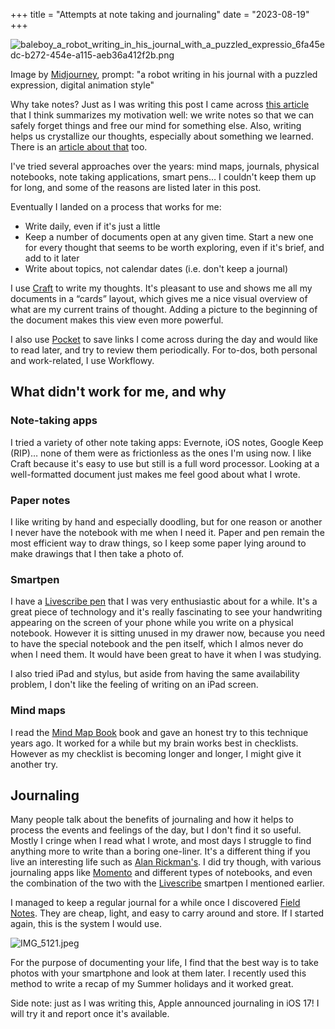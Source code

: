 +++
title = "Attempts at note taking and journaling"
date = "2023-08-19"
+++

![baleboy_a_robot_writing_in_his_journal_with_a_puzzled_expressio_6fa45edc-b272-454e-a115-aeb36a412f2b.png](https://res.craft.do/user/full/58e85b69-1aa6-c3c8-74ac-daf2b8beae9a/doc/a20ef473-81a3-4fef-9a63-c2599c00f1a9/A169CE71-D982-4E4E-9A8B-ACE75A0A7405_2/1VXa9MCgGERAO1j4jAcQSbCYDyVsky0bdfGWfxotnEYz/baleboy_a_robot_writing_in_his_journal_with_a_puzzled_expressio_6fa45edc-b272-454e-a115-aeb36a412f2b.png)

Image by [Midjourney](https://www.midjourney.com), prompt: "a robot writing in his journal with a puzzled expression, digital animation style"

Why take notes? Just as I was writing this post I came across [this article](https://www.reproof.app/blog/notes-apps-help-us-forget) that I think summarizes my motivation well: we write notes so that we can safely forget things and free our mind for something else. Also, writing helps us crystallize our thoughts, especially about something we learned. There is an [article about that](https://addyosmani.com/blog/write-learn/?utm_source=pocket_saves) too.

I've tried several approaches over the years: mind maps, journals, physical notebooks, note taking applications, smart pens… I couldn't keep them up for long, and some of the reasons are listed later in this post.

Eventually I landed on a process that works for me:

- Write daily, even if it's just a little
- Keep a number of documents open at any given time. Start a new one for every thought that seems to be worth exploring, even if it's brief, and add to it later
- Write about topics, not calendar dates (i.e. don't keep a journal)

I use [Craft](https://www.craft.do) to write my thoughts. It's pleasant to use and shows me all my documents in a “cards” layout, which gives me a nice visual overview of what are my current trains of thought. Adding a picture to the beginning of the document makes this view even more powerful.

I also use [Pocket](https://getpocket.com/saves) to save links I come across during the day and would like to read later, and try to review them periodically. For to-dos, both personal and work-related, I use Workflowy.

## What didn't work for me, and why

### Note-taking apps

I tried a variety of other note taking apps: Evernote, iOS notes, Google Keep (RIP)… none of them were as frictionless as the ones I'm using now. I like Craft because it's easy to use but still is a full word processor. Looking at a well-formatted document just makes me feel good about what I wrote.

### Paper notes

I like writing by hand and especially doodling, but for one reason or another I never have the notebook with me when I need it. Paper and pen remain the most efficient way to draw things, so I keep some paper lying around to make drawings that I then take a photo of.

### Smartpen

I have a [Livescribe pen](https://us.livescribe.com/) that I was very enthusiastic about for a while. It's a great piece of technology and it's really fascinating to see your handwriting appearing on the screen of your phone while you write on a physical notebook. However it is sitting unused in my drawer now, because you need to have the special notebook and the pen itself, which I almos never do when I need them. It would have been great to have it when I was studying.

I also tried iPad and stylus, but aside from having the same availability problem, I don't like the feeling of writing on an iPad screen.

### Mind maps

I read the [Mind Map Book](https://www.google.com/url?sa=t&rct=j&q=&esrc=s&source=web&cd=&cad=rja&uact=8&ved=2ahUKEwi7rqOZp6v_AhWXUXcKHQr1Az0QFnoECBMQAQ&url=https%3A%2F%2Fwww.amazon.com%2FMind-Map-Book-Thinking-Potential%2Fdp%2F0452273226&usg=AOvVaw07B7bmNrx6l24ajpnhvrwG) book and gave an honest try to this technique years ago.  It worked for a while but my brain works best in checklists. However as my checklist is becoming longer and longer, I might give it another try.

## Journaling

Many people talk about the benefits of journaling and how it helps to process the events and feelings of the day, but I don't find it so useful. Mostly I cringe when I read what I wrote, and most days I struggle to find anything more to write than a boring one-liner. It's a different thing if you live an interesting life such as [Alan Rickman's](https://www.theguardian.com/film/2022/sep/24/alan-rickmans-secret-showbiz-diaries-harry-potter). I did try though, with various journaling apps like [Momento](https://momentoapp.com) and different types of notebooks, and even the combination of the two with the [Livescribe](https://us.livescribe.com) smartpen I mentioned earlier.

I managed to keep a regular journal for a while once I discovered [Field Notes](https://fieldnotesbrand.com). They are cheap, light, and easy to carry around and store. If I started again, this is the system I would use.

![IMG_5121.jpeg](https://res.craft.do/user/full/58e85b69-1aa6-c3c8-74ac-daf2b8beae9a/doc/a20ef473-81a3-4fef-9a63-c2599c00f1a9/92F18396-3052-482E-88CD-89196BA2E778_2/HWz6rYDmZyyeyz7GLOR5m28b8FGuOmtK2d696FfrmkQz/IMG_5121.jpeg)

For the purpose of documenting your life, I find that the best way is to take photos with your smartphone and look at them later. I recently used this method to write a recap of my Summer holidays and it worked great.

Side note: just as I was writing this, Apple announced journaling in iOS 17! I will try it and report once it's available.

